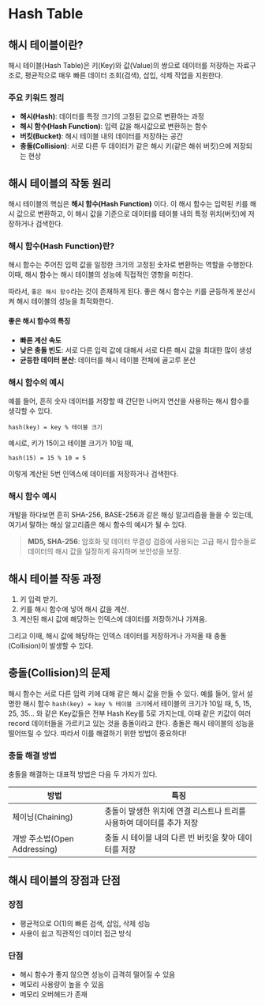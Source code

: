 # Hash Table

## 해시 테이블이란?

해시 테이블(Hash Table)은 키(Key)와 값(Value)의 쌍으로 데이터를 저장하는 자료구조로, 평균적으로 매우 빠른 데이터 조회(검색), 삽입, 삭제 작업을 지원한다.

### 주요 키워드 정리
- **해시(Hash)**: 데이터를 특정 크기의 고정된 값으로 변환하는 과정
- **해시 함수(Hash Function)**: 입력 값을 해시값으로 변환하는 함수
- **버킷(Bucket)**: 해시 테이블 내의 데이터를 저장하는 공간
- **충돌(Collision)**: 서로 다른 두 데이터가 같은 해시 키(같은 해쉬 버킷)으에 저장되는 현상

## 해시 테이블의 작동 원리

해시 테이블의 핵심은 **해시 함수(Hash Function)** 이다. 이 해시 함수는 입력된 키를 해시 값으로 변환하고, 이 해시 값을 기준으로 데이터를 테이블 내의 특정 위치(버킷)에 저장하거나 검색한다.

### 해시 함수(Hash Function)란?
해시 함수는 주어진 입력 값을 일정한 크기의 고정된 숫자로 변환하는 역할을 수행한다. 이때, 해시 함수는 해시 테이블의 성능에 직접적인 영향을 미친다.

따라서, `좋은 해시 함수`라는 것이 존재하게 된다. 좋은 해시 함수는 키를 균등하게 분산시켜 해시 테이블의 성능을 최적화한다.

#### 좋은 해시 함수의 특징

- **빠른 계산 속도**
- **낮은 충돌 빈도**: 서로 다른 입력 값에 대해서 서로 다른 해시 값을 최대한 많이 생성
- **균등한 데이터 분산**: 데이터를 해시 테이블 전체에 골고루 분산


### 해시 함수의 예시

예를 들어, 흔히 숫자 데이터를 저장할 때 간단한 나머지 연산을 사용하는 해시 함수를 생각할 수 있다.

```
hash(key) = key % 테이블 크기
```

예시로, 키가 15이고 테이블 크기가 10일 때,

```
hash(15) = 15 % 10 = 5
```
이렇게 계산된 5번 인덱스에 데이터를 저장하거나 검색한다.

### 해시 함수 예시
개발을 하다보면 흔히 SHA-256, BASE-256과 같은 해싱 알고리즘을 들을 수 있는데, 여기서 말하는 해싱 알고리즘은 해시 함수의 예시가 될 수 있다.
>  **MD5, SHA-256**: 암호화 및 데이터 무결성 검증에 사용되는 고급 해시 함수들로 데이터의 해시 값을 일정하게 유지하며 보안성을 보장.


## 해시 테이블 작동 과정
1. 키 입력 받기.
2. 키를 해시 함수에 넣어 해시 값을 계산.
3. 계산된 해시 값에 해당하는 인덱스에 데이터를 저장하거나 가져옴.

그리고 이때, 해시 값에 해당하는 인덱스 데이터를 저장하거나 가져올 때 충돌(Collision)이 발생할 수 있다.

## 충돌(Collision)의 문제
해시 함수는 서로 다른 입력 키에 대해 같은 해시 값을 만들 수 있다. 예를 들어, 앞서 설명한 해시 함수 `hash(key) = key % 테이블 크기`에서 테이블의 크기가 10일 때, 5, 15, 25, 35... 와 같은 Key값들은 전부 Hash Key를 5로 가지는데, 이때 같은 키값이 여러 record 데이터들을 가르키고 있는 것을 충돌이라고 한다.
충돌은 해시 테이블의 성능을 떨어뜨릴 수 있다. 따라서 이를 해결하기 위한 방법이 중요하다!

### 충돌 해결 방법

충돌을 해결하는 대표적 방법은 다음 두 가지가 있다.

| 방법                      | 특징                                      |
| ----------------------- | --------------------------------------- |
| 체이닝(Chaining)           | 충돌이 발생한 위치에 연결 리스트나 트리를 사용하여 데이터를 추가 저장 |
| 개방 주소법(Open Addressing) | 충돌 시 테이블 내의 다른 빈 버킷을 찾아 데이터를 저장         |

## 해시 테이블의 장점과 단점

### 장점
- 평균적으로 O(1)의 빠른 검색, 삽입, 삭제 성능
- 사용이 쉽고 직관적인 데이터 접근 방식

### 단점
- 해시 함수가 좋지 않으면 성능이 급격히 떨어질 수 있음
- 메모리 사용량이 높을 수 있음
- 메모리 오버헤드가 존재
